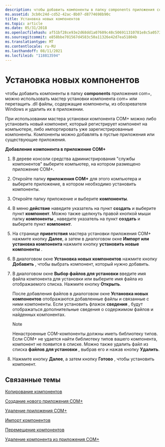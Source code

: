 ```yaml
---
description: чтобы добавить компоненты в папку components приложения com+, можно использовать мастер установки компонента com+ или перетащить .dll файлы, содержащие компоненты, из обозревателя Windows и удалить их в приложении.
ms.assetid: 3cb0c24d-cd52-42ac-8b07-d8774698b90c
title: Установка новых компонентов
ms.topic: article
ms.date: 05/31/2018
ms.openlocfilehash: af51bf28ce93e2d68dd1a07609c48c506911310781e8c5a0573017d43e022353
ms.sourcegitcommit: e858bbe701567d4583c50a11326e42d7ea51804b
ms.translationtype: MT
ms.contentlocale: ru-RU
ms.lasthandoff: 08/11/2021
ms.locfileid: "118813594"
---
```

# <a name="installing-new-components"></a>Установка новых компонентов

чтобы добавить компоненты в папку **components** приложения com+, можно использовать мастер установки компонента com+ или перетащить .dll файлы, содержащие компоненты, из обозревателя Windows и удалить их в приложении.

При использовании мастера установки компонента COM+ можно либо установить новый компонент, который регистрирует компонент на компьютере, либо импортировать уже зарегистрированные компоненты. Компоненты можно добавлять в пустые приложения или существующие приложения.

**Добавление компонента в приложение COM+**

1.  В дереве консоли средства администрирования "службы компонентов" выберите компьютер, на котором размещено приложение COM+.

2.  Откройте папку **приложения COM+** для этого компьютера и выберите приложение, в котором необходимо установить компоненты.

3.  Откройте папку приложение и выберите **компоненты**.

4.  В меню **действие** наведите указатель на пункт **создать** и выберите пункт **компонент**. Можно также щелкнуть правой кнопкой мыши папку **компоненты** , наведите указатель на пункт **создать** и выберите пункт **компонент**.

5.  На странице **приветствия** мастера установки приложения COM+ нажмите кнопку **Далее**, а затем в диалоговом окне **Импорт или установка компонента** нажмите кнопку **установить новые компоненты** .

6.  В диалоговом окне **Установка новых компонентов** нажмите кнопку **Добавить** , чтобы выбрать компонент, который нужно добавить.

7.  В диалоговом окне **Выбор файлов для установки** введите имя файла компонента для установки или выберите имя файла из отображаемого списка. Нажмите кнопку **Открыть**.

    После добавления файлов в диалоговом окне **Установка новых компонентов** отображаются добавленные файлы и связанные с ними компоненты. Если установить флажок **сведения** , будут отображаться дополнительные сведения о содержимом файлов и найденных компонентах.

    > [!Note]  
    > Ненастроенные COM-компоненты должны иметь библиотеку типов. Если COM+ не удается найти библиотеку типов вашего компонента, компонент не появится в списке. Можно также удалить файл из списка **файлов для установки** , выбрав его и нажав кнопку **Удалить**.

     

8.  Нажмите кнопку **Далее**, а затем кнопку **Готово** , чтобы установить компонент.

## <a name="related-topics"></a>Связанные темы

<dl> <dt>

[Копирование компонентов](copying-components.md)
</dt> <dt>

[Создание нового приложения COM+](creating-a-new-com--application.md)
</dt> <dt>

[Удаление приложения COM+](deleting-a-com--application.md)
</dt> <dt>

[Импорт компонентов](importing-components.md)
</dt> <dt>

[Перемещение компонентов](moving-components.md)
</dt> <dt>

[Удаление компонента из приложения COM+](removing-a-component-from-a-com--application.md)
</dt> </dl>

 

 



